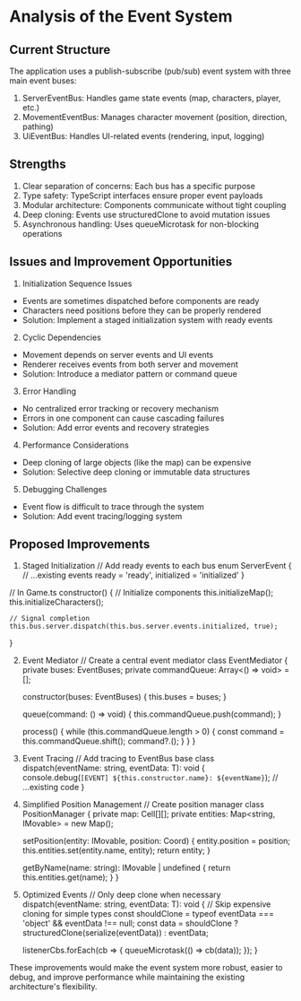 # Analysis of the Event System

## Current Structure

The application uses a publish-subscribe (pub/sub) event system with three main event buses:

1. ServerEventBus: Handles game state events (map, characters, player, etc.)
2. MovementEventBus: Manages character movement (position, direction, pathing)
3. UiEventBus: Handles UI-related events (rendering, input, logging)

## Strengths

1. Clear separation of concerns: Each bus has a specific purpose
2. Type safety: TypeScript interfaces ensure proper event payloads
3. Modular architecture: Components communicate without tight coupling
4. Deep cloning: Events use structuredClone to avoid mutation issues
5. Asynchronous handling: Uses queueMicrotask for non-blocking operations

## Issues and Improvement Opportunities

1. Initialization Sequence Issues
- Events are sometimes dispatched before components are ready
- Characters need positions before they can be properly rendered
- Solution: Implement a staged initialization system with ready events
2. Cyclic Dependencies
- Movement depends on server events and UI events
- Renderer receives events from both server and movement
- Solution: Introduce a mediator pattern or command queue
3. Error Handling
- No centralized error tracking or recovery mechanism
- Errors in one component can cause cascading failures
- Solution: Add error events and recovery strategies
4. Performance Considerations
- Deep cloning of large objects (like the map) can be expensive
- Solution: Selective deep cloning or immutable data structures
5. Debugging Challenges
- Event flow is difficult to trace through the system
- Solution: Add event tracing/logging system

## Proposed Improvements

1. Staged Initialization
// Add ready events to each bus
enum ServerEvent {
    // ...existing events
    ready = 'ready',
    initialized = 'initialized'
}

// In Game.ts
constructor() {
    // Initialize components
    this.initializeMap();
    this.initializeCharacters();

    // Signal completion
    this.bus.server.dispatch(this.bus.server.events.initialized, true);
}

2. Event Mediator
// Create a central event mediator
class EventMediator {
    private buses: EventBuses;
    private commandQueue: Array<() => void> = [];

    constructor(buses: EventBuses) {
    this.buses = buses;
    }

    queue(command: () => void) {
    this.commandQueue.push(command);
    }

    process() {
    while (this.commandQueue.length > 0) {
        const command = this.commandQueue.shift();
        command?.();
    }
    }
}

3. Event Tracing
// Add tracing to EventBus base class
dispatch<T>(eventName: string, eventData: T): void {
    console.debug(`[EVENT] ${this.constructor.name}: ${eventName}`);
    // ...existing code
}

4. Simplified Position Management
// Create position manager
class PositionManager {
    private map: Cell[][];
    private entities: Map<string, IMovable> = new Map();

    setPosition(entity: IMovable, position: Coord) {
    entity.position = position;
    this.entities.set(entity.name, entity);
    return entity;
    }

    getByName(name: string): IMovable | undefined {
    return this.entities.get(name);
    }
}

5. Optimized Events
// Only deep clone when necessary
dispatch<T>(eventName: string, eventData: T): void {
    // Skip expensive cloning for simple types
    const shouldClone = typeof eventData === 'object' && eventData !== null;
    const data = shouldClone ? structuredClone(serialize(eventData)) : eventData;

    listenerCbs.forEach(cb => {
    queueMicrotask(() => cb(data));
    });
}

These improvements would make the event system more robust, easier to debug, and improve
performance while maintaining the existing architecture's flexibility.
